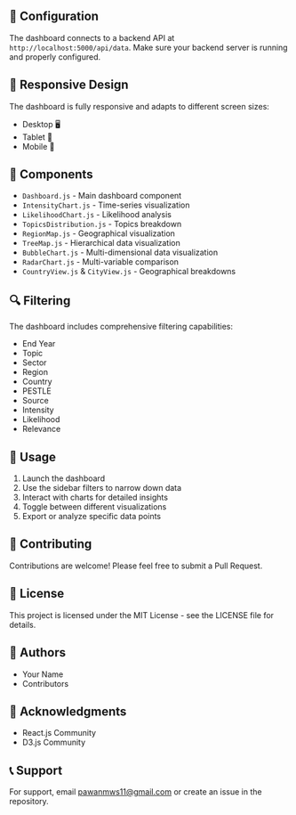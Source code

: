 
## 🔧 Configuration

The dashboard connects to a backend API at `http://localhost:5000/api/data`. Make sure your backend server is running and properly configured.

## 📱 Responsive Design

The dashboard is fully responsive and adapts to different screen sizes:
- Desktop 🖥️
- Tablet 📱
- Mobile 📱

## 🎨 Components

- `Dashboard.js` - Main dashboard component
- `IntensityChart.js` - Time-series visualization
- `LikelihoodChart.js` - Likelihood analysis
- `TopicsDistribution.js` - Topics breakdown
- `RegionMap.js` - Geographical visualization
- `TreeMap.js` - Hierarchical data visualization
- `BubbleChart.js` - Multi-dimensional data visualization
- `RadarChart.js` - Multi-variable comparison
- `CountryView.js` & `CityView.js` - Geographical breakdowns

## 🔍 Filtering

The dashboard includes comprehensive filtering capabilities:
- End Year
- Topic
- Sector
- Region
- Country
- PESTLE
- Source
- Intensity
- Likelihood
- Relevance

## 🎯 Usage

1. Launch the dashboard
2. Use the sidebar filters to narrow down data
3. Interact with charts for detailed insights
4. Toggle between different visualizations
5. Export or analyze specific data points

## 🤝 Contributing

Contributions are welcome! Please feel free to submit a Pull Request.

## 📄 License

This project is licensed under the MIT License - see the LICENSE file for details.

## 👥 Authors

- Your Name
- Contributors

## 🙏 Acknowledgments

- React.js Community
- D3.js Community


## 📞 Support

For support, email pawanmws11@gmail.com  or create an issue in the repository.
